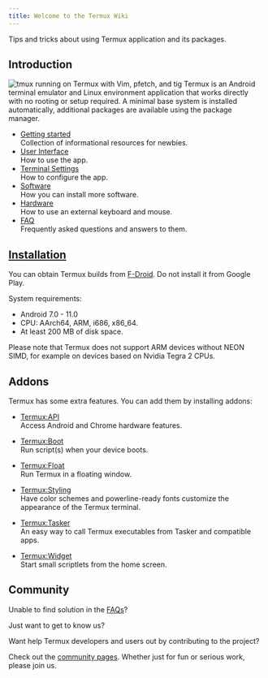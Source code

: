 ```yaml
---
title: Welcome to the Termux Wiki
---
```


Tips and tricks about using Termux application and its packages.

## Introduction

![tmux running on Termux with Vim, pfetch, and tig](tmux.png)
Termux is an Android terminal emulator and Linux environment application
that works directly with no rooting or setup required. A minimal base
system is installed automatically, additional packages are available
using the package manager.

* [Getting started](getting-started)\
  Collection of informational resources for newbies.  
* [User Interface](user-interface)\
  How to use the app.  
* [Terminal Settings](terminal-settings)\
  How to configure the app.  
* [Software](software)\
  How you can install more software.  
* [Hardware](hardware)\
  How to use an external keyboard and mouse.  
* [FAQ](faq)\
  Frequently asked questions and answers to them.  

## [Installation](installation)

You can obtain Termux builds from
[F-Droid](https://f-droid.org/repository/browse/?fdid=com.termux). Do
not install it from Google Play.

System requirements:

- Android 7.0 - 11.0
- CPU: AArch64, ARM, i686, x86\_64.
- At least 200 MB of disk space.

  
Please note that Termux does not support ARM devices without NEON SIMD,
for example on devices based on Nvidia Tegra 2 CPUs.

## Addons

Termux has some extra features. You can add them by installing addons:

- [Termux:API](termux-api)\
  Access Android and Chrome hardware features.  

- [Termux:Boot](termux-boot)\
  Run script(s) when your device boots.  

- [Termux:Float](termux-float)\
  Run Termux in a floating window.  

- [Termux:Styling](termux-styling)\
  Have color schemes and powerline-ready fonts customize the appearance of the Termux terminal.  

- [Termux:Tasker](termux-tasker)\
  An easy way to call Termux executables from Tasker and compatible apps.  

- [Termux:Widget](termux-widget)\
  Start small scriptlets from the home screen.  

## Community

Unable to find solution in the [FAQs](faq)?

Just want to get to know us?

Want help Termux developers and users out by contributing to the
project?

Check out the [community pages](community). Whether just for
fun or serious work, please join us.
